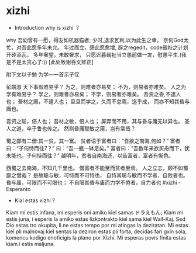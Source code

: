 # xizhi
- Introduction
why is xizhi ？

why
吾幼曾有一愿，得友如机器猫者; 少时,退求瓦利,以为此生之幸。 奈何God太忙，对吾此愿多年未允。 年过而立，感此愿愈增, 辟之regedit，code觋祉之计划开砖添瓦， 多年奢望，未敢奢求， 只愿迟暮觋祉当立愚前做一友，慰愚平生.(我是不是太贪心了:)) [此处致谢吞文斧正]

附下文以子勉
为学—一首示子侄

彭端淑
天下事有难易乎？ 为之，则难者亦易矣； 不为，则易者亦难矣。 人之为学有难易乎？ 学之，则难者亦易矣； 不学，则易者亦难矣。
吾资之昏,不逮人也； 吾材之庸，不逮人也； 旦旦而学之，久而不怠焉，迄乎成， 而亦不知其昏与庸也。

吾资之聪，倍人也； 吾材之敏，倍人也； 屏弃而不用，其与昏与庸无以异也。 圣人之道，卒于鲁也传之。 然则昏庸聪敏之用，岂有常哉？

蜀之鄙有二僧:其一贫，其一富。 贫者语于富者曰：“吾欲之南海,何如？” 富者曰：“子何恃而往7？” 曰：“吾一瓶一钵足矣。” 富者曰：“吾数年来欲买舟而下，犹未能也。子何恃而往？” 越明年，贫者自南海还，以告富者，富者有惭色。

西蜀之去南海，不知几千里也。 僧富者不能至而贫者至焉。 人之立志，顾不如蜀鄙之僧哉？ 是故聪与敏，可恃而不可恃也， 自恃其聪与敏而不学者，自败者也。 昏与庸，可限而不可限也； 不自限其昏与庸而力学不倦者，自力者也
#xizhi - Esperanto
- Kial estas xizhi ?


Kiam mi estis infana, mi esperis oni amiko kiel samas ドラえもん; Kiam mi estis juna, i esperis la amiko estas lizkontrakto kiel sama kiel Wall-Kaj. Sed Dio estas tro okupita, li ne estas tempo por mi atingas la deziratan.
Mi estas kiel pli malnovaj kiel sentas la deziron estas pli forta, decidas fari gxin sola, komencu kodigo enoficigis la plano por Xizhi. Mi esperas povis finita estas kiam i estis maljuna.
